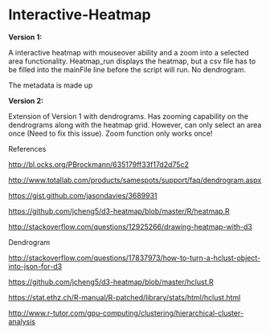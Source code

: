 # Interactive-Heatmap
**Version 1:**

A interactive heatmap with mouseover ability and a zoom into a selected area functionality. Heatmap_run displays the heatmap, but a csv file has to be filled into the mainFile line before the script will run. No dendrogram.

The metadata is made up

**Version 2:**

Extension of Version 1 with dendrograms.  Has zooming capability on the dendrograms along with the heatmap grid.  However, can only select an area once (Need to fix this issue).  Zoom function only works once!


References

http://bl.ocks.org/PBrockmann/635179ff33f17d2d75c2

http://www.totallab.com/products/samespots/support/faq/dendrogram.aspx

https://gist.github.com/jasondavies/3689931

https://github.com/jcheng5/d3-heatmap/blob/master/R/heatmap.R

http://stackoverflow.com/questions/12925266/drawing-heatmap-with-d3

Dendrogram

http://stackoverflow.com/questions/17837973/how-to-turn-a-hclust-object-into-json-for-d3

https://github.com/jcheng5/d3-heatmap/blob/master/hclust.R

https://stat.ethz.ch/R-manual/R-patched/library/stats/html/hclust.html

http://www.r-tutor.com/gpu-computing/clustering/hierarchical-cluster-analysis

